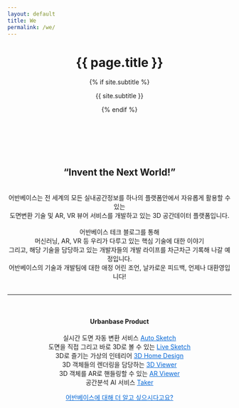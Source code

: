 ```yaml
---
layout: default
title: We
permalink: /we/
---
```



<div class="site-header-container {% if site.cover %}has-cover{% endif %}" {% if site.cover %}style="background-image: url({{ site.cover | prepend: site.baseurl }});"{% endif %}>
  <div class="scrim {% if site.cover %}has-cover{% endif %}">
    <header class="site-header">
      <h1 class="title">{{ page.title }}</h1>
      {% if site.subtitle %}<p class="subtitle">{{ site.subtitle }}</p>{% endif %}
    </header>
  </div>
</div>

<!-- <img src="{{ site.baseurl }}/assets/profile-placeholder.gif" title="Profile Picture" class="profile"> -->

<center>
<br>
<br>
<h2>“Invent the Next World!”</h2>
<br>
어반베이스는 전 세계의 모든 실내공간정보를 하나의 플랫폼안에서 자유롭게 활용할 수 있는
<br>
도면변환 기술 및 AR, VR 뷰어 서비스를 개발하고 있는 3D 공간데이터 플랫폼입니다.
<br>
<br>
어반베이스 테크 블로그를 통해 
<br>
머신러닝, AR, VR 등 우리가 다루고 있는 핵심 기술에 대한 이야기
<br>
그리고, 해당 기술을 담당하고 있는 개발자들의 개발 라이프를 차근차근 기록해 나갈 예정입니다. 
<br>
어반베이스의 기술과 개발팀에 대한 애정 어린 조언, 날카로운 피드백, 언제나 대환영입니다!
<br>
<br>


<hr>


<br>
<h4> Urbanbase Product </h4>

실시간 도면 자동 변환 서비스 <a href="https://urbanbase.github.io/2019/02/11/autosketch.html" target="_blank" style="color: #0366d6;"> Auto Sketch</a>
<br>
도면을 직접 그리고 바로 3D로 볼 수 있는 <a href="https://urbanbase.github.io/2019/02/15/livesketch.html" target="_blank" style="color: #0366d6;"> Live Sketch</a>
<br>
3D로 즐기는 가상의 인테리어 <a href="https://urbanbase.github.io/2019/03/07/3DHomedesign.html" target="_blank" style="color: #0366d6;"> 3D Home Design</a>
<br>
3D 객체들의 렌더링을 담당하는 <a href="https://urbanbase.github.io/2019/03/07/3DHomedesign.html" target="_blank" style="color: #0366d6;"> 3D Viewer</a>
<br>
3D 객체를 AR로 핸들링할 수 있는 <a href="https://urbanbase.github.io/2019/03/07/3DHomedesign.html" target="_blank" style="color: #0366d6;"> AR Viewer</a>
<br>
공간분석 AI 서비스 <a href="https://urbanbase.github.io/2019/03/07/3DHomedesign.html" target="_blank" style="color: #0366d6;"> Taker</a>
<br>



<a href="https://developer.urbanbase.com" target="_blank" style="color: #0366d6;">어반베이스에 대해 더 알고 싶으시다고요?</a>
</center>